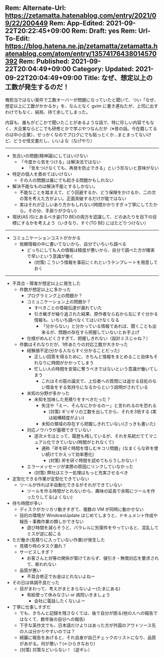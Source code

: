 Rem: Alternate-Url: https://zetamatta.hatenablog.com/entry/2021/09/22/200449
Rem: App-Edited: 2021-09-22T20:22:45+09:00
Rem: Draft: yes
Rem: Url-To-Edit: https://blog.hatena.ne.jp/zetamatta/zetamatta.hatenablog.com/atom/entry/13574176438014570392
Rem: Published: 2021-09-22T20:04:49+09:00
Category:
Updated: 2021-09-22T20:04:49+09:00
Title: なぜ、想定以上の工数が発生するのだ！
---
俺担当ではない案件で工数オーバーが問題になっていたと聞いて、つい「なぜ、想定以上に工数がかかるか」を、なんとなく gvim に書き連ねたが、上司に出すわけでもなく、結局、持て余してしまった。

内容も、誰もがどこかで聞いたことがあるような話で、特に珍しい内容でもなく、大企業ならどこでも研修とかで学ぶやつなんだが（※昔の話。今在籍してるのは中小企業）、せっかくなのでブログにでも貼っとくか…まとまってないけど、どうせ怪文書だし、いいよな（なげやり）

-----

- 気合いの問題(精神論)にしてはいけない
    - 「今度から気をつける」は解決法ではない
        - 「気をつけなくても、再発を防止できる」という形ないと意味がない
- 特定の個人を責めてはいけない
    - その人の問題は誰にでも起きる問題かもしれない
- 解決不能なものは解決不能とするしかない。
    - 不能なことを踏まえて、どう回避するか、どう保険をかけるか、二の次の策を考えた方がよい。正面突破するだけが能ではない
    - 実はそれが正しいあり方かもしれない(時間かかりすぎ→丁寧にしてたから。その分、手戻りが少ない)
- 現状(AS IS)とあるべき姿(TO BE)の両方を認識して、どのあたりを目下の目標にするかを考えよう（いきなり、すぐ(TO BE) にはたどりつけない）

----

- コミュニケーションコストがかかる
    - 依頼情報の中に書いてないから、自分でいちいち調べる
        - どっちにしても人の情報は精度が悪いから、自分で調べた方が確実で早いという意識が働く
            - (対策) こういう情報を事前にくれというテンプレートを用意しておく

-----

- 不具合・障害が想定以上に発生した
    - 件数が想定以上に多かった
        - プログラミング上の問題か？
        - コミュニケーション上の問題か？
            - すべきことの情報伝達が漏れていた
            - 引き継ぎが繰り返された結果、原作者なら右から左にすぐ分かる情報も、いちいち調べなくてはいけなくなる
                - 「分からない」と分かっている情報であれば、聞くことも出来るが、問題の存在すら把握していないとお手上げ
        - 仕様がめんどくさすぎて、把握しきれない（設計ミスじゃね？）
    - 件数はそれなりだが、1件あたりの対応工数が大きかった
        - 経験値不足(分かる人ならすぐ分かることだった)
            - 正しい回答を得るために、きちんと情報をまとめること自体もそれなりに時間がかかってしまう
            - 忙しい人の時間を安易に奪うべきではないという意識が働いてしまう
                - これはその筋の論文で、上位者への質問には返せる目処のない借金をする気持ちになるからという説明がされている
        - 未知の分野が多かった
            - 未知を加味した見積りをすべきだった？
                - 失注や「えー、そんなにかかるのー」と言われるのを恐れる
                    - (対策) ギリギリの工数を出してから、それを3倍する (実は結構精度がよい)
                - 未知の領域の存在すら把握しきれていない(さっきも書いた)
        - 対応ノウハウが蓄積できていない
            - 逐次メモはとって、履歴も残しているが、それを系統だててマニュアル化できていない(時間がとれなくて)
                - 通称「斧を研ぐ時間を惜しむキコリ問題」(なまくらな斧を使い続けてかえって効率悪化)
                    - (対策) 斧を研ぐ時間を認めてもらうしかない！
        - エラーメッセージが実際の原因にリンクしていなかった
            - (対策) 弊社はエラー処理はもっと充実させるべき
- 定型化できる作業が定型化できていない
    - ツールが作れば半自動化できるがそれができていない
        - ツールを作る時間がとれないから、趣味の延長で余暇にツールを作ったりしてる(よくない)
- 待ち時間が多い
    - ディスクがカリカリ動きすぎて、複数の VM が同時に動かせない
    - 目的の環境が WindowsUpdate はじめてしまうと、ドキュメント作成や報告・事務作業の類しかできない
        - 遊び時間を減らそうと、パラレルに別案件をやっていると、混乱してミスが逆に起こる
- ただ働き(見積りに入っていない作業)が発生した
    - 見積り時のタスク漏れ？
    - サービスしすぎ？
        - お客さんと対等の関係が築けておらず、値引き・無償対応を要求されて、断われない
    - 品質が悪い
        - 不具合修正でお金はとれないよねー
- その日は体調不良だった
    - 目がまわって、考えがまとまらないよー(たまにある)
        - 有給使って休みなさい or 病院いきましょう
            - 会社に電話したくないよー
- 丁寧に仕事しすぎだ
    - でも、きちんと記録を残さなくては、後で自分が困る(他の人への報告ではなくて、数年後の自分への報告)
    - 下手な英作文でも、日本語だけよりはあった方が外国のアウトソース先の人は分かりやすいのでは？
    - 綺麗に報告をあげると、それ自身が自己チェックのリストになり、品質があがる。何が悪い？(←ひらきなおり)
    - (対策) 対策などいらない！（逆ギレ）